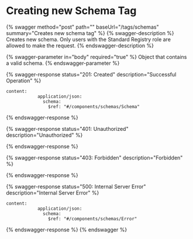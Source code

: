 # Creating new Schema Tag

{% swagger method="post" path="" baseUrl="/tags/schemas" summary="Creates new schema tag" %}
{% swagger-description %}
Creates new schema. Only users with the Standard Registry role are allowed to make the request.
{% endswagger-description %}

{% swagger-parameter in="body" required="true" %}
Object that contains a valid schema.
{% endswagger-parameter %}

{% swagger-response status="201: Created" description="Successful Operation" %}
```
content:
            application/json:
              schema:
                $ref: "#/components/schemas/Schema"
```
{% endswagger-response %}

{% swagger-response status="401: Unauthorized" description="Unauthorized" %}

{% endswagger-response %}

{% swagger-response status="403: Forbidden" description="Forbidden" %}

{% endswagger-response %}

{% swagger-response status="500: Internal Server Error" description="Internal Server Error" %}
```
content:
            application/json:
              schema:
                $ref: "#/components/schemas/Error"
```
{% endswagger-response %}
{% endswagger %}
